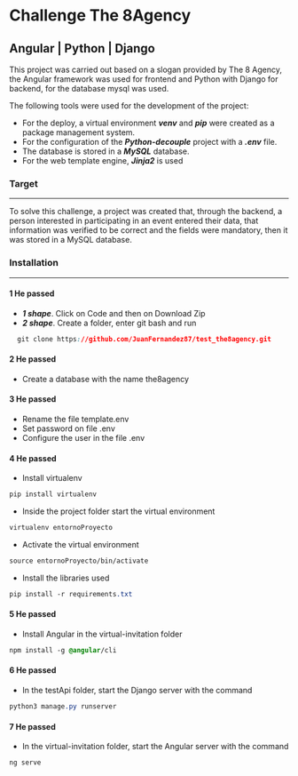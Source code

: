 # Challenge The 8Agency
Angular | Python | Django
----
This project was carried out based on a slogan provided by The 8 Agency, the Angular framework was used for frontend and Python with Django for backend, for the database mysql was used.

The following tools were used for the development of the project:
- For the deploy, a virtual environment ***venv*** and ***pip*** were created as a package management system.
- For the configuration of the ***Python-decouple*** project with a ***.env*** file.
- The database is stored in a ***MySQL*** database.
- For the web template engine, ***Jinja2*** is used

### Target 
----
To solve this challenge, a project was created that, through the backend, a person interested in participating in an event entered their data, that information was verified to be correct and the fields were mandatory, then it was stored in a MySQL database.

### Installation
----
#### 1 He passed
- ***1 shape***. Click on Code and then on Download Zip 
- ***2 shape***. Create a folder, enter git bash and run

```css
  git clone https://github.com/JuanFernandez87/test_the8agency.git
```

#### 2 He passed
- Create a database with the name the8agency

#### 3 He passed
- Rename the file template.env
- Set password on file .env
- Configure the user in the file .env

#### 4 He passed
- Install virtualenv
```css
pip install virtualenv
```
- Inside the project folder start the virtual environment
```css
virtualenv entornoProyecto
```
- Activate the virtual environment
```css
source entornoProyecto/bin/activate
```
- Install the libraries used
```css
pip install -r requirements.txt
```
#### 5 He passed
- Install Angular in the virtual-invitation folder
```css
npm install -g @angular/cli
```
#### 6 He passed
- In the testApi folder, start the Django server with the command
```css
python3 manage.py runserver
```
#### 7 He passed
- In the virtual-invitation folder, start the Angular server with the command
```css
ng serve 